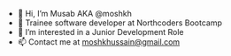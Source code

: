 - 👋 Hi, I’m Musab AKA @moshkh 
- 🌱 Trainee software developer at Northcoders Bootcamp
- 👀 I’m interested in a Junior Development Role
- 📫 Contact me at moshkhussain@gmail.com

<!---
moshkh/moshkh is a ✨ special ✨ repository because its `README.md` (this file) appears on your GitHub profile.
You can click the Preview link to take a look at your changes.
--->
